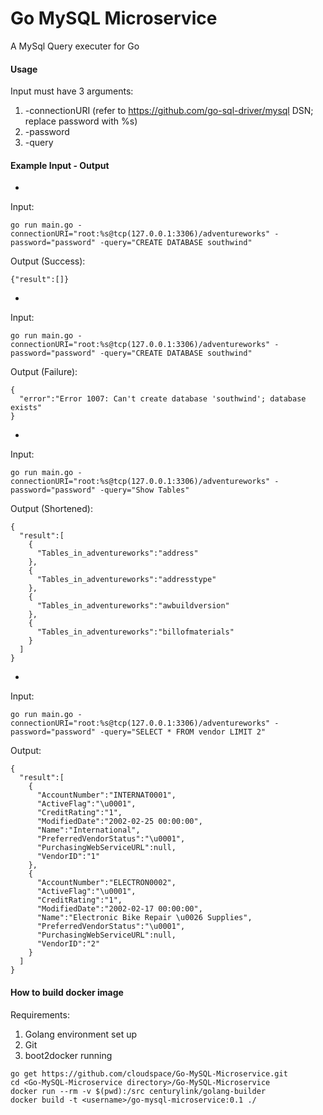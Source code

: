 # Go MySQL Microservice
A MySql Query executer for Go

#### Usage
Input must have 3 arguments:

1.  -connectionURI (refer to https://github.com/go-sql-driver/mysql DSN; replace password with %s)
2.  -password
2.  -query

#### Example Input - Output
-
Input:
```
go run main.go -connectionURI="root:%s@tcp(127.0.0.1:3306)/adventureworks" -password="password" -query="CREATE DATABASE southwind"
```
Output (Success):
```
{"result":[]}
```
-
Input:
```
go run main.go -connectionURI="root:%s@tcp(127.0.0.1:3306)/adventureworks" -password="password" -query="CREATE DATABASE southwind"
```
Output (Failure):
```
{
  "error":"Error 1007: Can't create database 'southwind'; database exists"
}
```
-
Input:
```
go run main.go -connectionURI="root:%s@tcp(127.0.0.1:3306)/adventureworks" -password="password" -query="Show Tables"
```

Output (Shortened):

```
{
  "result":[
    {
      "Tables_in_adventureworks":"address"
    },
    {
      "Tables_in_adventureworks":"addresstype"
    },
    {
      "Tables_in_adventureworks":"awbuildversion"
    },
    {
      "Tables_in_adventureworks":"billofmaterials"
    }
  ]
}
```
-
Input:
```
go run main.go -connectionURI="root:%s@tcp(127.0.0.1:3306)/adventureworks" -password="password" -query="SELECT * FROM vendor LIMIT 2"
```

Output:

```
{
  "result":[
    {
      "AccountNumber":"INTERNAT0001",
      "ActiveFlag":"\u0001",
      "CreditRating":"1",
      "ModifiedDate":"2002-02-25 00:00:00",
      "Name":"International",
      "PreferredVendorStatus":"\u0001",
      "PurchasingWebServiceURL":null,
      "VendorID":"1"
    },
    {
      "AccountNumber":"ELECTRON0002",
      "ActiveFlag":"\u0001",
      "CreditRating":"1",
      "ModifiedDate":"2002-02-17 00:00:00",
      "Name":"Electronic Bike Repair \u0026 Supplies",
      "PreferredVendorStatus":"\u0001",
      "PurchasingWebServiceURL":null,
      "VendorID":"2"
    }
  ]
}
```

#### How to build docker image
Requirements:

1. Golang environment set up
2. Git
3. boot2docker running

```
go get https://github.com/cloudspace/Go-MySQL-Microservice.git
cd <Go-MySQL-Microservice directory>/Go-MySQL-Microservice
docker run --rm -v $(pwd):/src centurylink/golang-builder
docker build -t <username>/go-mysql-microservice:0.1 ./

```
